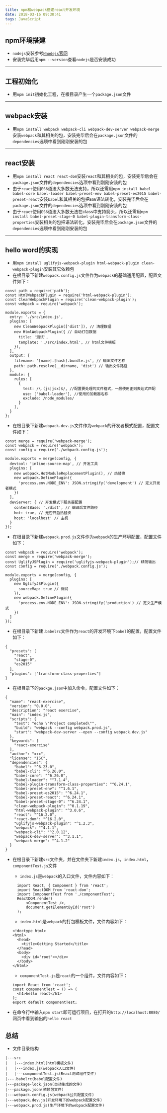 ```yaml
---
title: npm和webpack搭建react开发环境
date: 2018-03-16 09:30:41
tags: JavaScript
---
```


## npm环境搭建

+ `nodejs`安装参考[`Nnodejs`官网](https://nodejs.org/zh-cn/)
+ 安装完毕后用`npm --version`查看`nodejs`是否安装成功

***

## 工程初始化

+ 用`npm init`初始化工程，在根目录产生一个`package.json`文件

***

## webpack安装

+ 用`npm install webpack webpack-cli webpack-dev-server webpack-merge`安装`webpack`和其相关的包，安装完毕后会在`package.json`文件的`dependencies`选项中看到刚刚安装的包

***

## react安装

+ 用`npm install react react-dom`安装`react`和其相关的包，安装完毕后会在`package.json`文件的`dependencies`选项中看到刚刚安装的包
+ 由于`react`使用`ES6`语法大多数无法支持，所以还需用`npm install babel babel-core babel-loader babel-preset-env babel-preset-es2015 babel-preset-react`安装`babel`和其相关的包把`ES6`语法转化，安装完毕后会在`package.json`文件的`dependencies`选项中看到刚刚安装的包
+ 由于`react`使用`ES6`语法大多数无法在class中支持箭头，所以还需用`npm install babel-preset-stage-0 babel-plugin-transform-class-properties`安装相关的包把语法转化，安装完毕后会在`package.json`文件的`dependencies`选项中看到刚刚安装的包

***

## hello word的实现

+ 用`npm install uglifyjs-webpack-plugin html-webpack-plugin clean-webpack-plugin`安装其它依赖包
+ 在根目录下新建`webpack.config.js`文件作为`webpack`的基础通用配置，配置文件如下：

```
const path = require('path');
const HtmlWebpackPlugin = require('html-webpack-plugin');
const CleanWebpackPlugin = require('clean-webpack-plugin');
const webpack = require('webpack');

module.exports = {
  entry: './src/index.js',
  plugins: [
    new CleanWebpackPlugin(['dist']), // 清理数据
    new HtmlWebpackPlugin({ // 自动打包数据
      title: '测试',
      template: './src/index.html', // html文件模板
    }),
  ],
  output: {
    filename: '[name].[hash].bundle.js', // 输出文件名称
    path: path.resolve(__dirname, 'dist') // 输出文件路径
  },
  module: {
    rules: [
      {
        test: /\.(js|jsx)$/, //配置要处理的文件格式，一般使用正则表达式匹配
        use: ['babel-loader'], //使用的加载器名称
        exclude: /node_modules/
      }
    ],
  }
};
```

+ 在根目录下新建`webpack.dev.js`文件作为`webpack`的开发者模式配置，配置文件如下：

```
const merge = require('webpack-merge');
const webpack = require('webpack');
const config = require('./webpack.config.js');

module.exports = merge(config, {
  devtool: 'inline-source-map', // 开发工具
  plugins: [
    new webpack.HotModuleReplacementPlugin(), // 热替换
    new webpack.DefinePlugin({
      'process.env.NODE_ENV': JSON.stringify('development') // 定义开发者模式
    })
  ],
  devServer: { // 开发模式下服务器配置
    contentBase: './dist', // 编译后文件路径
    hot: true, // 是否开启热替换
    host: 'localhost' // 主机
  }
});
```

+ 在根目录下新建`webpack.prod.js`文件作为`webpack`的生产环境配置，配置文件如下：

```
const webpack = require('webpack');
const merge = require('webpack-merge');
const UglifyJSPlugin = require('uglifyjs-webpack-plugin');// 精简输出
const config = require('./webpack.config.js');

module.exports = merge(config, {
  plugins: [
    new UglifyJSPlugin({
      sourceMap: true // 调试
    }),
    new webpack.DefinePlugin({
      'process.env.NODE_ENV': JSON.stringify('production') // 定义生产模式
    })
  ]
});
```
+ 在根目录下新建`.babelrc`文件作为`react`的开发环境下`babel`的配置，配置文件如下：

```
{
  "presets": [
    "react",
    "stage-0",
    "es2015"
  ]，
  "plugins": ["transform-class-properties"]
}
```
+ 在根目录下的`packge.json`中加入命令，配置文件如下：

```
{
  "name": "react-exercise",
  "version": "0.0.0",
  "description": "react exercise",
  "main": "index.js",
  "scripts": {
    "test": "echo \"Project completed\"",
    "build": "webpack --config webpack.prod.js",
    "start": "webpack-dev-server --open --config webpack.dev.js"
  },
  "keywords": [
    "react-exercise"
  ],
  "author": "xxx",
  "license": "ISC",
  "dependencies": {
    "babel": "^6.23.0",
    "babel-cli": "^6.26.0",
    "babel-core": "^6.26.0",
    "babel-loader": "^7.1.4",
    "babel-plugin-transform-class-properties": "^6.24.1",
    "babel-preset-env": "^1.6.1",
    "babel-preset-es2015": "^6.24.1",
    "babel-preset-react": "^6.24.1",
    "babel-preset-stage-0": "^6.24.1",
    "clean-webpack-plugin": "^0.1.19",
    "html-webpack-plugin": "^3.0.6",
    "react": "^16.2.0",
    "react-dom": "^16.2.0",
    "uglifyjs-webpack-plugin": "^1.2.3",
    "webpack": "^4.1.1",
    "webpack-cli": "^2.0.12",
    "webpack-dev-server": "^3.1.1",
    "webpack-merge": "^4.1.2"
  }
}
```
+ 在根目录下新建`src`文件夹，并在文件夹下新建`index.js`，`index.html`，`componentTest.js`文件
  + `index.js`是`webpack`的入口文件，文件内容如下：
  ```
    import React, { Component } from 'react';
    import ReactDOM from 'react-dom';
    import ComponentTest from './componentTest';
    ReactDOM.render(
        <ComponentTest />,
        document.getElementById('root')
    );
  ```
  + `index.html`是`webpack`的打包模板文件，文件内容如下：
  ```
  <!doctype html>
  <html>
    <head>
      <title>Getting Started</title>
    </head>
    <body>
      <div id="root"></div>
    </body>
  </html>
  ```
  + `componentTest.js`是`react`的一个组件，文件内容如下：
  ```
  import React from 'react';
  const componentTest = () => (
    <h1>hello react</h1>
  );
  export default componentTest;
  ```

+ 在命令行中输入`npm start`即可运行项目，在打开的`http://localhost:8080/`网页中看到输出的`hello react`

## 总结

+ 文件目录结构
```
|---src
|   |---index.html(html模板文件)
|   |---index.js(webpack入口文件)
|   |---componentTest.js(React测试组件文件)
|---.babelrc(babel配置文件)
|---package-lock.json(自动生成的文件)
|---package.json(依赖包文件)
|---webpack.config.js(webpack公共配置文件)
|---webpack.dev.js(开发环境下的webpack配置文件)
|---webpack.prod.js(生产环境下的webpack配置文件)
```